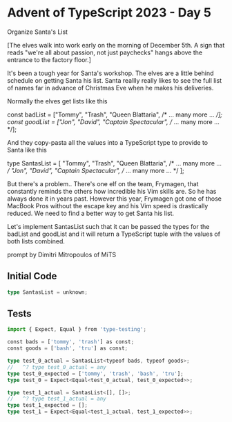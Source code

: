 # Advent of TypeScript 2023 - Day 5

Organize Santa's List

[The elves walk into work early on the morning of December 5th. A sign that reads "we're all about passion, not just paychecks" hangs above the entrance to the factory floor.]

It's been a tough year for Santa's workshop. The elves are a little behind schedule on getting Santa his list. Santa reallly really likes to see the full list of names far in advance of Christmas Eve when he makes his deliveries.

Normally the elves get lists like this

const badList = ["Tommy", "Trash", "Queen Blattaria", /* ... many more ... */];
const goodList = ["Jon", "David", "Captain Spectacular", /* ... many more ... */];

And they copy-pasta all the values into a TypeScript type to provide to Santa like this

type SantasList = [
  "Tommy", "Trash", "Queen Blattaria", /* ... many more ... */
  "Jon", "David", "Captain Spectacular", /* ... many more ... */
];

But there's a problem.. There's one elf on the team, Frymagen, that constantly reminds the others how incredible his Vim skills are. So he has always done it in years past. However this year, Frymagen got one of those MacBook Pros without the escape key and his Vim speed is drastically reduced. We need to find a better way to get Santa his list.

Let's implement SantasList such that it can be passed the types for the badList and goodList and it will return a TypeScript tuple with the values of both lists combined.

prompt by Dimitri Mitropoulos of MiTS

## Initial Code
```typescript
type SantasList = unknown;
```

## Tests
```typescript
import { Expect, Equal } from 'type-testing';

const bads = ['tommy', 'trash'] as const;
const goods = ['bash', 'tru'] as const;

type test_0_actual = SantasList<typeof bads, typeof goods>;
//   ^? type test_0_actual = any
type test_0_expected = ['tommy', 'trash', 'bash', 'tru'];
type test_0 = Expect<Equal<test_0_actual, test_0_expected>>;

type test_1_actual = SantasList<[], []>;
//   ^? type test_1_actual = any
type test_1_expected = [];
type test_1 = Expect<Equal<test_1_actual, test_1_expected>>;
```